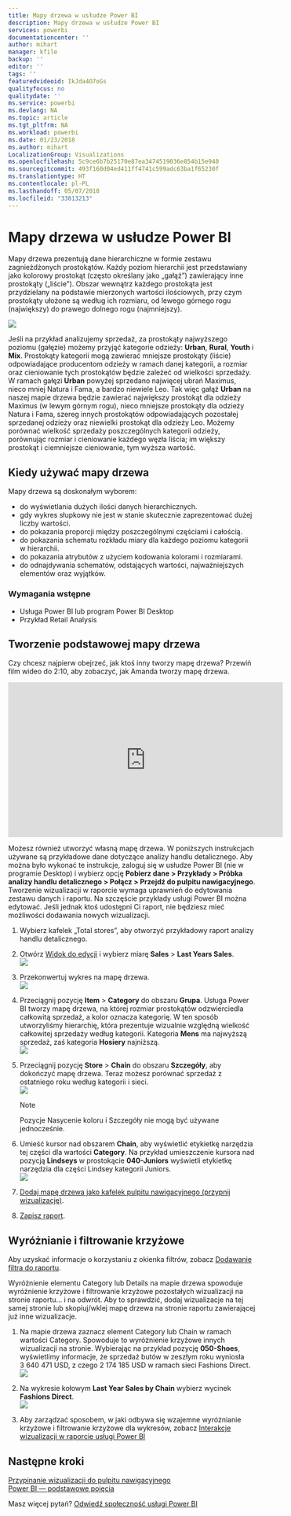 ```yaml
---
title: Mapy drzewa w usłudze Power BI
description: Mapy drzewa w usłudze Power BI
services: powerbi
documentationcenter: ''
author: mihart
manager: kfile
backup: ''
editor: ''
tags: ''
featuredvideoid: IkJda4O7oGs
qualityfocus: no
qualitydate: ''
ms.service: powerbi
ms.devlang: NA
ms.topic: article
ms.tgt_pltfrm: NA
ms.workload: powerbi
ms.date: 01/23/2018
ms.author: mihart
LocalizationGroup: Visualizations
ms.openlocfilehash: 5c9ce6b7b25170e87ea3474519036e854b15e940
ms.sourcegitcommit: 493f160d04ed411ff4741c599adc63ba1f65230f
ms.translationtype: HT
ms.contentlocale: pl-PL
ms.lasthandoff: 05/07/2018
ms.locfileid: "33813213"
---
```

# <a name="treemaps-in-power-bi"></a>Mapy drzewa w usłudze Power BI
Mapy drzewa prezentują dane hierarchiczne w formie zestawu zagnieżdżonych prostokątów.  Każdy poziom hierarchii jest przedstawiany jako kolorowy prostokąt (często określany jako „gałąź”) zawierający inne prostokąty („liście”).  Obszar wewnątrz każdego prostokąta jest przydzielany na podstawie mierzonych wartości ilościowych, przy czym prostokąty ułożone są według ich rozmiaru, od lewego górnego rogu (największy) do prawego dolnego rogu (najmniejszy).

![](media/power-bi-visualization-treemaps/pbi-nancy_viz_treemap.png)

Jeśli na przykład analizujemy sprzedaż, za prostokąty najwyższego poziomu (gałęzie) możemy przyjąć kategorie odzieży: **Urban**, **Rural**, **Youth** i **Mix**.  Prostokąty kategorii mogą zawierać mniejsze prostokąty (liście) odpowiadające producentom odzieży w ramach danej kategorii, a rozmiar oraz cieniowanie tych prostokątów będzie zależeć od wielkości sprzedaży.  W ramach gałęzi **Urban** powyżej sprzedano najwięcej ubrań Maximus, nieco mniej Natura i Fama, a bardzo niewiele Leo.  Tak więc gałąź **Urban** na naszej mapie drzewa będzie zawierać największy prostokąt dla odzieży Maximus (w lewym górnym rogu), nieco mniejsze prostokąty dla odzieży Natura i Fama, szereg innych prostokątów odpowiadających pozostałej sprzedanej odzieży oraz niewielki prostokąt dla odzieży Leo.  Możemy porównać wielkość sprzedaży poszczególnych kategorii odzieży, porównując rozmiar i cieniowanie każdego węzła liścia; im większy prostokąt i ciemniejsze cieniowanie, tym wyższa wartość.

## <a name="when-to-use-a-treemap"></a>Kiedy używać mapy drzewa
Mapy drzewa są doskonałym wyborem:

* do wyświetlania dużych ilości danych hierarchicznych.
* gdy wykres słupkowy nie jest w stanie skutecznie zaprezentować dużej liczby wartości.
* do pokazania proporcji między poszczególnymi częściami i całością.
* do pokazania schematu rozkładu miary dla każdego poziomu kategorii w hierarchii.
* do pokazania atrybutów z użyciem kodowania kolorami i rozmiarami.
* do odnajdywania schematów, odstających wartości, najważniejszych elementów oraz wyjątków.

### <a name="prerequisites"></a>Wymagania wstępne
 - Usługa Power BI lub program Power BI Desktop
 - Przykład Retail Analysis

## <a name="create-a-basic-treemap"></a>Tworzenie podstawowej mapy drzewa
Czy chcesz najpierw obejrzeć, jak ktoś inny tworzy mapę drzewa?  Przewiń film wideo do 2:10, aby zobaczyć, jak Amanda tworzy mapę drzewa.

<iframe width="560" height="315" src="https://www.youtube.com/embed/IkJda4O7oGs" frameborder="0" allowfullscreen></iframe>

Możesz również utworzyć własną mapę drzewa. W poniższych instrukcjach używane są przykładowe dane dotyczące analizy handlu detalicznego. Aby można było wykonać te instrukcje, zaloguj się w usłudze Power BI (nie w programie Desktop) i wybierz opcję **Pobierz dane \> Przykłady \> Próbka analizy handlu detalicznego \> Połącz \> Przejdź do pulpitu nawigacyjnego**. Tworzenie wizualizacji w raporcie wymaga uprawnień do edytowania zestawu danych i raportu. Na szczęście przykłady usługi Power BI można edytować. Jeśli jednak ktoś udostępni Ci raport, nie będziesz mieć możliwości dodawania nowych wizualizacji.

1. Wybierz kafelek „Total stores”, aby otworzyć przykładowy raport analizy handlu detalicznego.    
2. Otwórz [Widok do edycji](service-interact-with-a-report-in-editing-view.md) i wybierz miarę **Sales** > **Last Years Sales**.   
   ![](media/power-bi-visualization-treemaps/treemapfirstvalue_new.png)   
3. Przekonwertuj wykres na mapę drzewa.  
   ![](media/power-bi-visualization-treemaps/treemapconvertto_new.png)   
4. Przeciągnij pozycję **Item** > **Category** do obszaru **Grupa**. Usługa Power BI tworzy mapę drzewa, na której rozmiar prostokątów odzwierciedla całkowitą sprzedaż, a kolor oznacza kategorię.  W ten sposób utworzyliśmy hierarchię, która prezentuje wizualnie względną wielkość całkowitej sprzedaży według kategorii.  Kategoria **Mens** ma najwyższą sprzedaż, zaś kategoria **Hosiery** najniższą.   
   ![](media/power-bi-visualization-treemaps/treemapcomplete_new.png)   
5. Przeciągnij pozycję **Store** > **Chain** do obszaru **Szczegóły**, aby dokończyć mapę drzewa. Teraz możesz porównać sprzedaż z ostatniego roku według kategorii i sieci.   
   ![](media/power-bi-visualization-treemaps/treemap_addgroup_new.png)
   
   > [!NOTE]
   > Pozycje Nasycenie koloru i Szczegóły nie mogą być używane jednocześnie.
   > 
   > 
5. Umieść kursor nad obszarem **Chain**, aby wyświetlić etykietkę narzędzia tej części dla wartości **Category**.  Na przykład umieszczenie kursora nad pozycją **Lindseys** w prostokącie **040-Juniors** wyświetli etykietkę narzędzia dla części Lindsey kategorii Juniors.  
   ![](media/power-bi-visualization-treemaps/treemaphoverdetail_new.png)
6. [Dodaj mapę drzewa jako kafelek pulpitu nawigacyjnego (przypnij wizualizację)](service-dashboard-tiles.md). 
7. [Zapisz raport](service-report-save.md).

## <a name="highlighting-and-cross-filtering"></a>Wyróżnianie i filtrowanie krzyżowe
Aby uzyskać informacje o korzystaniu z okienka filtrów, zobacz [Dodawanie filtra do raportu](power-bi-report-add-filter.md).

Wyróżnienie elementu Category lub Details na mapie drzewa spowoduje wyróżnienie krzyżowe i filtrowanie krzyżowe pozostałych wizualizacji na stronie raportu... i na odwrót. Aby to sprawdzić, dodaj wizualizacje na tej samej stronie lub skopiuj/wklej mapę drzewa na stronie raportu zawierającej już inne wizualizacje.

1. Na mapie drzewa zaznacz element Category lub Chain w ramach wartości Category.  Spowoduje to wyróżnienie krzyżowe innych wizualizacji na stronie. Wybierając na przykład pozycję **050-Shoes**, wyświetlimy informacje, że sprzedaż butów w zeszłym roku wyniosła 3 640 471 USD, z czego 2 174 185 USD w ramach sieci Fashions Direct.  
   ![](media/power-bi-visualization-treemaps/treemaphiliting.png)

2. Na wykresie kołowym **Last Year Sales by Chain** wybierz wycinek **Fashions Direct**.  
   ![](media/power-bi-visualization-treemaps/treemapnoowl.gif)    

3. Aby zarządzać sposobem, w jaki odbywa się wzajemne wyróżnianie krzyżowe i filtrowanie krzyżowe dla wykresów, zobacz [Interakcje wizualizacji w raporcie usługi Power BI](service-reports-visual-interactions.md)

## <a name="next-steps"></a>Następne kroki
[Przypinanie wizualizacji do pulpitu nawigacyjnego](service-dashboard-pin-tile-from-report.md)  
[Power BI — podstawowe pojęcia](service-basic-concepts.md)  

Masz więcej pytań? [Odwiedź społeczność usługi Power BI](http://community.powerbi.com/)  

